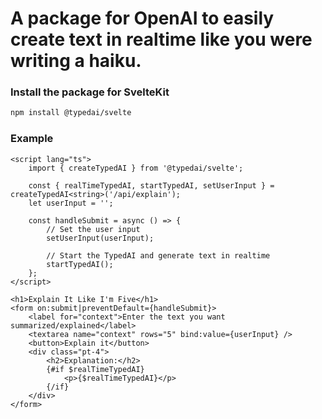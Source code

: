 # A package for OpenAI to easily create text in realtime like you were writing a haiku.

### Install the package for SvelteKit

```bash
npm install @typedai/svelte
```

### Example

```svelte
<script lang="ts">
	import { createTypedAI } from '@typedai/svelte';

	const { realTimeTypedAI, startTypedAI, setUserInput } = createTypedAI<string>('/api/explain');
	let userInput = '';

	const handleSubmit = async () => {
		// Set the user input
		setUserInput(userInput);

		// Start the TypedAI and generate text in realtime
		startTypedAI();
	};
</script>

<h1>Explain It Like I'm Five</h1>
<form on:submit|preventDefault={handleSubmit}>
	<label for="context">Enter the text you want summarized/explained</label>
	<textarea name="context" rows="5" bind:value={userInput} />
	<button>Explain it</button>
	<div class="pt-4">
		<h2>Explanation:</h2>
		{#if $realTimeTypedAI}
			<p>{$realTimeTypedAI}</p>
		{/if}
	</div>
</form>
```
